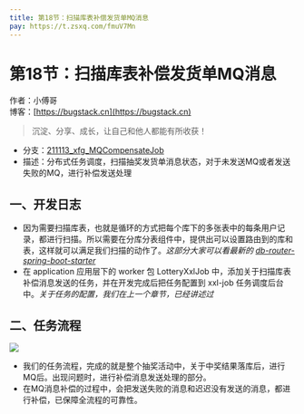 ```yaml
---
title: 第18节：扫描库表补偿发货单MQ消息
pay: https://t.zsxq.com/fmuV7Mn
---
```


# 第18节：扫描库表补偿发货单MQ消息

作者：小傅哥
<br/>博客：[https://bugstack.cn](https://bugstack.cn)

>沉淀、分享、成长，让自己和他人都能有所收获！

- 分支：[211113_xfg_MQCompensateJob](https://codechina.csdn.net/KnowledgePlanet/Lottery/-/tree/211113_xfg_MQCompensateJobb) 
- 描述：分布式任务调度，扫描抽奖发货单消息状态，对于未发送MQ或者发送失败的MQ，进行补偿发送处理

## 一、开发日志

- 因为需要扫描库表，也就是循环的方式把每个库下的多张表中的每条用户记录，都进行扫描。所以需要在分库分表组件中，提供出可以设置路由到的库和表，这样就可以满足我们扫描的动作了。*这部分大家可以看最新的 [db-router-spring-boot-starter](https://codechina.csdn.net/KnowledgePlanet/db-router-spring-boot-starter)*
- 在 application 应用层下的 worker 包 LotteryXxlJob 中，添加关于扫描库表补偿消息发送的任务，并在开发完成后把任务配置到 xxl-job 任务调度后台中。*关于任务的配置，我们在上一个章节，已经讲述过*

## 二、任务流程

![](/images/article/project/lottery/Part-2/18-01.png)

- 我们的任务流程，完成的就是整个抽奖活动中，关于中奖结果落库后，进行MQ后。出现问题时，进行补偿消息发送处理的部分。
- 在MQ消息补偿的过程中，会把发送失败的消息和迟迟没有发送的消息，都进行补偿，已保障全流程的可靠性。
